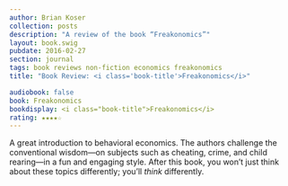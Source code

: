 ```yaml
---
author: Brian Koser
collection: posts
description: "A review of the book “Freakonomics”"
layout: book.swig
pubdate: 2016-02-27
section: journal
tags: book reviews non-fiction economics freakonomics
title: "Book Review: <i class='book-title'>Freakonomics</i>"

audiobook: false
book: Freakonomics
bookdisplay: <i class="book-title">Freakonomics</i> 
rating: ★★★★☆
---
```

A great introduction to behavioral economics. The authors challenge the conventional wisdom—on subjects such as cheating, crime, and child rearing—in a fun and engaging style. After this book, you won’t just think about these topics differently; you’ll *think* differently.